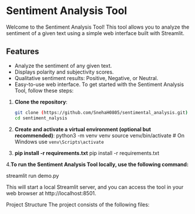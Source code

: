 # Sentiment Analysis Tool

Welcome to the Sentiment Analysis Tool! This tool allows you to analyze the sentiment of a given text using a simple web interface built with Streamlit.

## Features

- Analyze the sentiment of any given text.
- Displays polarity and subjectivity scores.
- Qualitative sentiment results: Positive, Negative, or Neutral.
- Easy-to-use web interface.
To get started with the Sentiment Analysis Tool, follow these steps:

1. **Clone the repository**:
   ```sh
   git clone (https://github.com/SnehaH0805/sentimental_analysis.git)
   cd sentiment_nalysis

2. **Create and activate a virtual environment (optional but recommended)**:
   python3 -m venv venv
source venv/bin/activate  # On Windows use `venv\Scripts\activate`

3. **pip install -r requirements.txt**
   pip install -r requirements.txt

   
4.**To run the Sentiment Analysis Tool locally, use the following command:**

streamlit run demo.py

This will start a local Streamlit server, and you can access the tool in your web browser at http://localhost:8501.

Project Structure
The project consists of the following files:



   

